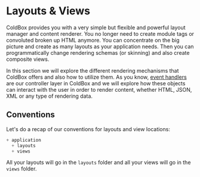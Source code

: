 # Layouts & Views

ColdBox provides you with a very simple but flexible and powerful layout manager and content renderer. You no longer need to create module tags or convoluted broken up HTML anymore. You can concentrate on the big picture and create as many layouts as your application needs. Then you can programmatically change rendering schemas (or skinning) and also create composite views. 

In this section we will explore the different rendering mechanisms that ColdBox offers and also how to utilize them. As you know, [event handlers](../event_handlers/index.md) are our controller layer in ColdBox and we will explore how these objects can interact with the user in order to render content, whether HTML, JSON, XML or any type of rendering data.

## Conventions

Let's do a recap of our conventions for layouts and view locations:

```js
+ application
  + layouts
  + views
```

All your layouts will go in the `layouts` folder and all your views will go in the `views` folder.